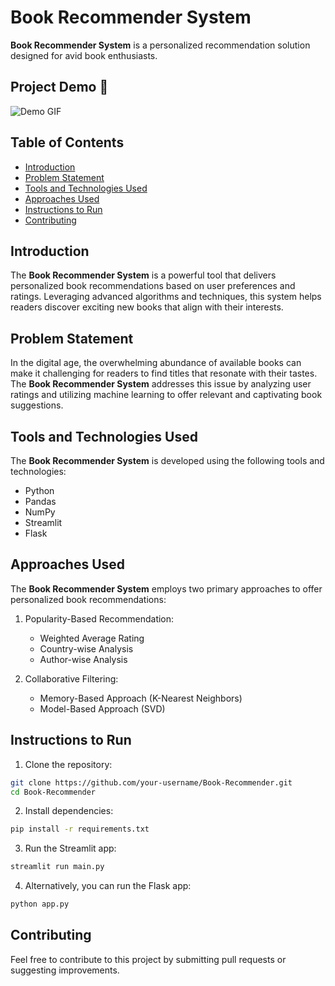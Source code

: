 # Book Recommender System

**Book Recommender System** is a personalized recommendation solution designed for avid book enthusiasts.

## Project Demo 🎥

![Demo GIF]('gif.gif')

## Table of Contents
- [Introduction](#introduction)
- [Problem Statement](#problem-statement)
- [Tools and Technologies Used](#tools-and-technologies-used)
- [Approaches Used](#approaches-used)
- [Instructions to Run](#instructions-to-run)
- [Contributing](#contributing)

## Introduction

The **Book Recommender System** is a powerful tool that delivers personalized book recommendations based on user preferences and ratings. Leveraging advanced algorithms and techniques, this system helps readers discover exciting new books that align with their interests.

## Problem Statement

In the digital age, the overwhelming abundance of available books can make it challenging for readers to find titles that resonate with their tastes. The **Book Recommender System** addresses this issue by analyzing user ratings and utilizing machine learning to offer relevant and captivating book suggestions.

## Tools and Technologies Used

The **Book Recommender System** is developed using the following tools and technologies:

- Python
- Pandas
- NumPy
- Streamlit
- Flask

## Approaches Used

The **Book Recommender System** employs two primary approaches to offer personalized book recommendations:

1. Popularity-Based Recommendation:
   - Weighted Average Rating
   - Country-wise Analysis
   - Author-wise Analysis

2. Collaborative Filtering:
   - Memory-Based Approach (K-Nearest Neighbors)
   - Model-Based Approach (SVD)


## Instructions to Run

1. Clone the repository:

```bash
git clone https://github.com/your-username/Book-Recommender.git
cd Book-Recommender
```

2. Install dependencies:

```bash
pip install -r requirements.txt
```

3. Run the Streamlit app:

```bash
streamlit run main.py
```

4. Alternatively, you can run the Flask app:

```bash
python app.py
```

## Contributing

Feel free to contribute to this project by submitting pull requests or suggesting improvements.
